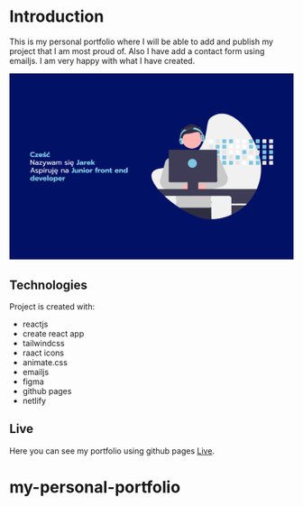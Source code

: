 # Introduction

This is my personal portfolio where I will be able to add and publish my project that I am most proud of. Also I have add a contact form using emailjs. 
I am very happy with what I have created.

![Design preview](/public/jaroslawlepich-portfolio.png)

## Technologies

Project is created with:
* reactjs
* create react app
* tailwindcss
* raact icons
* animate.css
* emailjs
* figma
* github pages
* netlify

## Live

Here you can see my portfolio using github pages [Live](https://programistajarek.github.io/my-personal-portfolio/).

# my-personal-portfolio
